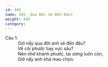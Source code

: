 ```yaml
---
id: 445
name: 445. Qua Đời Sẽ Đến Đâu?
weight: 445
category: 
---
```

<dl><dt>Câu 1:</dt><dd data-verse="1">Giờ nầy qua đời anh sẽ đến đâu? <br/>Về cõi phước hay vực sâu? <br/>Nên nhớ khánh phước, tai ương luôn còn, <br/>Giờ nầy anh khá mau chọn. </dd></dl>
